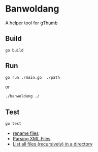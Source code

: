 Banwoldang
==========

A helper tool for [gThumb](https://wiki.gnome.org/Apps/Gthumb)

Build
-----

```
go build
```

Run
---

```bash
go run ./main.go  ./path
```

or

```bash
./banwoldang ./

```

Test
----

```bash
go test
```


- [rename files](https://www.geeksforgeeks.org/how-to-rename-and-move-a-file-in-golang/)
- [Parsing XML Files](https://tutorialedge.net/golang/parsing-xml-with-golang/)
- [List all files (recursively) in a directory](https://yourbasic.org/golang/list-files-in-directory/)